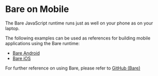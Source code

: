# Bare on Mobile

The Bare JavaScript runtime runs just as well on your phone as on your laptop. 

The following examples can be used as references for building mobile applications using the Bare runtime:

- [Bare Android](https://github.com/holepunchto/bare-android)
- [Bare iOS](https://github.com/holepunchto/bare-ios)

For further reference on using Bare, please refer to [GitHub (Bare)](https://github.com/holepunchto/bare)